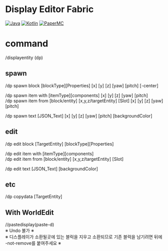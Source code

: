 # Display Editor Fabric
[![Java](https://img.shields.io/badge/Java-21-FF7700.svg?logo=java)]()
[![Kotlin](https://img.shields.io/badge/Kotlin-2.0.20-186FCC.svg?logo=kotlin)]()
[![PaperMC](https://img.shields.io/badge/Latest-1.0.1+mc1.21.1-222222.svg)]()

# command
/displayentity (dp)

## spawn
/dp spawn block [blockType][Properties] [x] [y] [z] [yaw] [pitch] [-center]

/dp spawn item with [itemType][components] [x] [y] [z] [yaw] [pitch]<br>
/dp spawn item from [block/entity] [x,y,z/targetEntity] [Slot] [x] [y] [z] [yaw] [pitch]

/dp spawn text [JSON_Text] [x] [y] [z] [yaw] [pitch] [backgroundColor]


## edit
/dp edit block [TargetEntity] [blockType][Properties]

/dp edit item with [itemType][components]<br>
/dp edit item from [block/entity] [x,y,z/targetEntity] [Slot]

/dp edit text [JSON_Text] [backgroundColor]


## etc
/dp copydata [TargetEntity]

## With WorldEdit

//pastedisplay(paste-d)<br>
※ Undo 불가 ※<br>
※ 디스플레이가 소환될곳에 있는 블럭을 지우고 소환되므로 기존 블럭을 남기려면 뒤에 -not-remove를 붙여주세요 ※